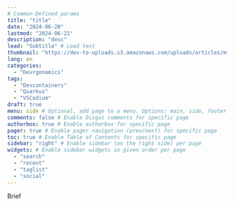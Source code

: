 ```yaml
---
# Common-Defined params
title: "title"
date: "2024-06-20"
lastmod: "2024-06-21"
description: "desc"
lead: "Subtitle" # Lead text
thumbnail: "https://dev-to-uploads.s3.amazonaws.com/uploads/articles/mffvrwlp2ovvj4b7703m.jpg" # Thumbnail image
lang: en
categories:
  - "Devrgonomics"
tags:
  - "Devcontainers"
  - "Quarkus"
  - "VSCodium"
draft: true
menu: side # Optional, add page to a menu. Options: main, side, footer
comments: false # Enable Disqus comments for specific page
authorbox: true # Enable authorbox for specific page
pager: true # Enable pager navigation (prev/next) for specific page
toc: true # Enable Table of Contents for specific page
sidebar: "right" # Enable sidebar (on the right side) per page
widgets: # Enable sidebar widgets in given order per page
  - "search"
  - "recent"
  - "taglist"
  - "social"
---
```


Brief

<!--more-->